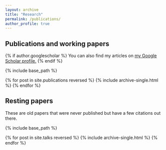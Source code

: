 ```yaml
---
layout: archive
title: "Research"
permalink: /publications/
author_profile: true
---
```


## Publications and working papers

{% if author.googlescholar %}
  You can also find my articles on <u><a href="{{author.googlescholar}}">my Google Scholar profile</a>.</u>
{% endif %}

{% include base_path %}

{% for post in site.publications reversed %}
  {% include archive-single.html %}
{% endfor %}

## Resting papers

These are old papers that were never published but have a few
citations out there.

{% include base_path %}

{% for post in site.talks reversed %}
  {% include archive-single.html %}
{% endfor %}
